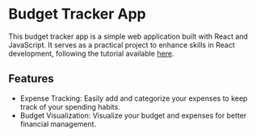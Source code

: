 # Budget Tracker App

This budget tracker app is a simple web application built with React and JavaScript. It serves as a practical project to enhance skills in React development, following the tutorial available [here](https://www.youtube.com/watch?v=yz8x71BiGXg).

## Features
- Expense Tracking: Easily add and categorize your expenses to keep track of your spending habits.
- Budget Visualization: Visualize your budget and expenses for better financial management.
